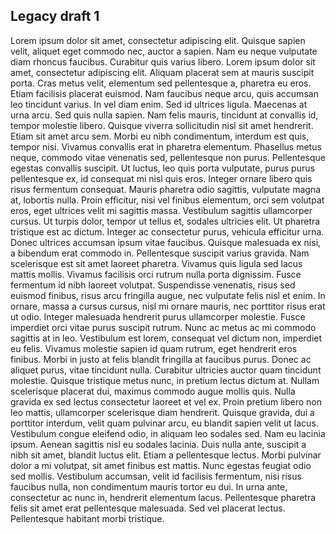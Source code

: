 ## Legacy draft 1

Lorem ipsum dolor sit amet, consectetur adipiscing elit. Quisque sapien velit, aliquet eget commodo nec, auctor a sapien. Nam eu neque vulputate diam rhoncus faucibus. Curabitur quis varius libero. Lorem ipsum dolor sit amet, consectetur adipiscing elit. Aliquam placerat sem at mauris suscipit porta. Cras metus velit, elementum sed pellentesque a, pharetra eu eros. Etiam facilisis placerat euismod. Nam faucibus neque arcu, quis accumsan leo tincidunt varius. In vel diam enim. Sed id ultrices ligula. Maecenas at urna arcu. Sed quis nulla sapien. Nam felis mauris, tincidunt at convallis id, tempor molestie libero. Quisque viverra sollicitudin nisl sit amet hendrerit. Etiam sit amet arcu sem. Morbi eu nibh condimentum, interdum est quis, tempor nisi. Vivamus convallis erat in pharetra elementum. Phasellus metus neque, commodo vitae venenatis sed, pellentesque non purus. Pellentesque egestas convallis suscipit. Ut luctus, leo quis porta vulputate, purus purus pellentesque ex, id consequat mi nisl quis eros. Integer ornare libero quis risus fermentum consequat. Mauris pharetra odio sagittis, vulputate magna at, lobortis nulla. Proin efficitur, nisi vel finibus elementum, orci sem volutpat eros, eget ultrices velit mi sagittis massa. Vestibulum sagittis ullamcorper cursus. Ut turpis dolor, tempor ut tellus et, sodales ultricies elit. Ut pharetra tristique est ac dictum. Integer ac consectetur purus, vehicula efficitur urna. Donec ultrices accumsan ipsum vitae faucibus. Quisque malesuada ex nisi, a bibendum erat commodo in. Pellentesque suscipit varius gravida. Nam scelerisque est sit amet laoreet pharetra. Vivamus quis ligula sed lacus mattis mollis. Vivamus facilisis orci rutrum nulla porta dignissim. Fusce fermentum id nibh laoreet volutpat. Suspendisse venenatis, risus sed euismod finibus, risus arcu fringilla augue, nec vulputate felis nisl et enim. In ornare, massa a cursus cursus, nisl mi ornare mauris, nec porttitor risus erat ut odio. Integer malesuada hendrerit purus ullamcorper molestie. Fusce imperdiet orci vitae purus suscipit rutrum. Nunc ac metus ac mi commodo sagittis at in leo. Vestibulum est lorem, consequat vel dictum non, imperdiet eu felis. Vivamus molestie sapien id quam rutrum, eget hendrerit eros finibus. Morbi in justo at felis blandit fringilla at faucibus purus. Donec ac aliquet purus, vitae tincidunt nulla. Curabitur ultricies auctor quam tincidunt molestie. Quisque tristique metus nunc, in pretium lectus dictum at. Nullam scelerisque placerat dui, maximus commodo augue mollis quis. Nulla gravida ex sed lectus consectetur laoreet et vel ex. Proin pretium libero non leo mattis, ullamcorper scelerisque diam hendrerit. Quisque gravida, dui a porttitor interdum, velit quam pulvinar arcu, eu blandit sapien velit ut lacus. Vestibulum congue eleifend odio, in aliquam leo sodales sed. Nam eu lacinia ipsum. Aenean sagittis nisl eu sodales lacinia. Duis nulla ante, suscipit a nibh sit amet, blandit luctus elit. Etiam a pellentesque lectus. Morbi pulvinar dolor a mi volutpat, sit amet finibus est mattis. Nunc egestas feugiat odio sed mollis. Vestibulum accumsan, velit id facilisis fermentum, nisi risus faucibus nulla, non condimentum mauris tortor eu dui. In urna ante, consectetur ac nunc in, hendrerit elementum lacus. Pellentesque pharetra felis sit amet erat pellentesque malesuada. Sed vel placerat lectus. Pellentesque habitant morbi tristique.